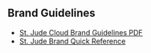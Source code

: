 ## Brand Guidelines
- <a href="{{ path '/assets/pdfs/stjudecloud-style-guide.pdf' }}" target="_blank">St. Jude Cloud Brand Guidelines PDF</a>
- <a href="{{ path '/assets/pdfs/brand-quick-reference-guide.pdf' }}" target="_blank">St. Jude Brand Quick Reference</a>